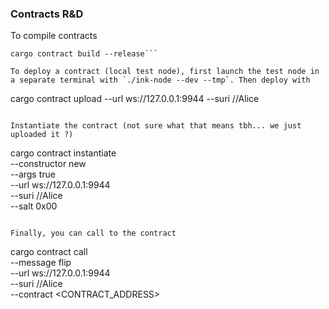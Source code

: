 ### Contracts R&D

To compile contracts
```
cargo contract build --release```

To deploy a contract (local test node), first launch the test node in a separate terminal with `./ink-node --dev --tmp`. Then deploy with
```
cargo contract upload --url ws://127.0.0.1:9944 --suri //Alice
```

Instantiate the contract (not sure what that means tbh... we just uploaded it ?)
```
cargo contract instantiate \
  --constructor new \
  --args true \
  --url ws://127.0.0.1:9944 \
  --suri //Alice \
  --salt 0x00
```

Finally, you can call to the contract
```
cargo contract call \
  --message flip \
  --url ws://127.0.0.1:9944 \
  --suri //Alice \
  --contract <CONTRACT_ADDRESS>
```

